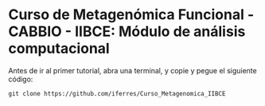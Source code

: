 # Curso de Metagenómica Funcional - CABBIO - IIBCE: Módulo de análisis computacional
Antes de ir al primer tutorial, abra una terminal, y copie y pegue el siguiente código:
```
git clone https://github.com/iferres/Curso_Metagenomica_IIBCE
``` 
